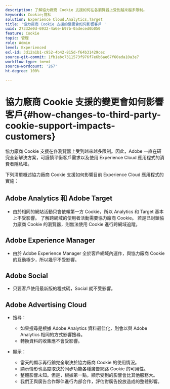 ```yaml
---
description: 了解協力廠商 Cookie 支援如何在各瀏覽器上受到越來越多限制。
keywords: Cookie;隱私
solution: Experience Cloud,Analytics,Target
title: '協力廠商 Cookie 支援的變更會如何影響客戶 '
uuid: 27332e0d-6932-4a6e-b97b-0adeced0b050
feature: Cookie
topic: 管理
role: Admin
level: Experienced
exl-id: 3d12a1b1-c952-4b42-815d-f64b31429cec
source-git-commit: 1fb1abc7311573f976f7e6b6ae67f60ada10a3e7
workflow-type: tm+mt
source-wordcount: '267'
ht-degree: 100%

---
```


# 協力廠商 Cookie 支援的變更會如何影響客戶{#how-changes-to-third-party-cookie-support-impacts-customers}

協力廠商 Cookie 支援在各瀏覽器上受到越來越多限制。因此，Adobe 一直在研究全新解決方案，可謹慎平衡客戶需求以及使用 Experience Cloud 應用程式的消費者隱私權。

下列清單概述協力廠商 Cookie 支援如何影響目前 Experience Cloud 應用程式的實施：

## Adobe Analytics 和 Adobe Target

* 由於相同的網站活動只會依賴第一方 Cookie，所以 Analytics 和 Target 基本上不受影響。 了解跨網域的使用者活動需要協力廠商 Cookie。 若是已封鎖協力廠商 Cookie 的瀏覽器，則無法使用 Cookie 進行跨網域追蹤。

## Adobe Experience Manager

* 由於 Adobe Experience Manager 全於客戶網域內運作，與協力廠商 Cookie 的互動極少，所以幾乎不受影響。

## Adobe Social

* 只要客戶使用最新版的程式碼，Social 就不受影響。

## Adobe Advertising Cloud

* 搜尋：

   * 如果搜尋是根據 Adobe Analytics 資料最佳化，則會以與 Adobe Analytics 相同的方式影響搜尋。
   * 轉換資料的收集應不會受影響。

* 顯示：

   * 當天的顯示再行銷完全取決於協力廠商 Cookie 的使用情況。
   * 顯示情形也高度取決於同步功能各種廣告網路 Cookie 的可用性。
   * 整體影響未知。但是，根據第一點，顯示受到的影響會比其他服務大。
   * 我們正與廣告合作夥伴進行內部合作，評估對廣告投放造成的整體影響。
